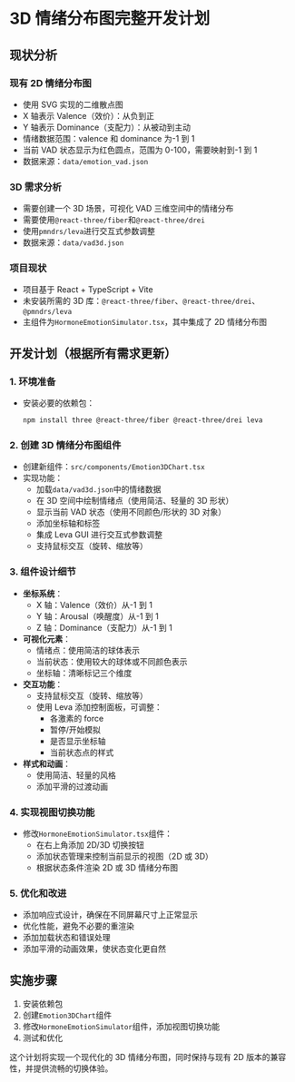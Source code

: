 # 3D 情绪分布图完整开发计划

## 现状分析

### 现有 2D 情绪分布图

- 使用 SVG 实现的二维散点图
- X 轴表示 Valence（效价）：从负到正
- Y 轴表示 Dominance（支配力）：从被动到主动
- 情绪数据范围：valence 和 dominance 为-1 到 1
- 当前 VAD 状态显示为红色圆点，范围为 0-100，需要映射到-1 到 1
- 数据来源：`data/emotion_vad.json`

### 3D 需求分析

- 需要创建一个 3D 场景，可视化 VAD 三维空间中的情绪分布
- 需要使用`@react-three/fiber`和`@react-three/drei`
- 使用`pmndrs/leva`进行交互式参数调整
- 数据来源：`data/vad3d.json`

### 项目现状

- 项目基于 React + TypeScript + Vite
- 未安装所需的 3D 库：`@react-three/fiber`、`@react-three/drei`、`@pmndrs/leva`
- 主组件为`HormoneEmotionSimulator.tsx`，其中集成了 2D 情绪分布图

## 开发计划（根据所有需求更新）

### 1. 环境准备

- 安装必要的依赖包：
  ```bash
  npm install three @react-three/fiber @react-three/drei leva
  ```

### 2. 创建 3D 情绪分布图组件

- 创建新组件：`src/components/Emotion3DChart.tsx`
- 实现功能：
  - 加载`data/vad3d.json`中的情绪数据
  - 在 3D 空间中绘制情绪点（使用简洁、轻量的 3D 形状）
  - 显示当前 VAD 状态（使用不同颜色/形状的 3D 对象）
  - 添加坐标轴和标签
  - 集成 Leva GUI 进行交互式参数调整
  - 支持鼠标交互（旋转、缩放等）

### 3. 组件设计细节

- **坐标系统**：
  - X 轴：Valence（效价）从-1 到 1
  - Y 轴：Arousal（唤醒度）从-1 到 1
  - Z 轴：Dominance（支配力）从-1 到 1
- **可视化元素**：
  - 情绪点：使用简洁的球体表示
  - 当前状态：使用较大的球体或不同颜色表示
  - 坐标轴：清晰标记三个维度
- **交互功能**：
  - 支持鼠标交互（旋转、缩放等）
  - 使用 Leva 添加控制面板，可调整：
    - 各激素的 force
    - 暂停/开始模拟
    - 是否显示坐标轴
    - 当前状态点的样式
- **样式和动画**：
  - 使用简洁、轻量的风格
  - 添加平滑的过渡动画

### 4. 实现视图切换功能

- 修改`HormoneEmotionSimulator.tsx`组件：
  - 在右上角添加 2D/3D 切换按钮
  - 添加状态管理来控制当前显示的视图（2D 或 3D）
  - 根据状态条件渲染 2D 或 3D 情绪分布图

### 5. 优化和改进

- 添加响应式设计，确保在不同屏幕尺寸上正常显示
- 优化性能，避免不必要的重渲染
- 添加加载状态和错误处理
- 添加平滑的动画效果，使状态变化更自然

## 实施步骤

1. 安装依赖包
2. 创建`Emotion3DChart`组件
3. 修改`HormoneEmotionSimulator`组件，添加视图切换功能
4. 测试和优化

这个计划将实现一个现代化的 3D 情绪分布图，同时保持与现有 2D 版本的兼容性，并提供流畅的切换体验。
